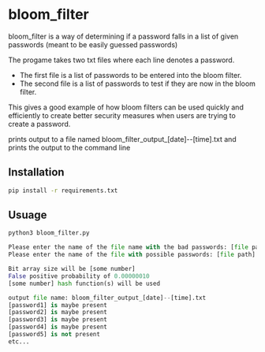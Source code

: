 # bloom_filter
bloom_filter is a way of determining if a password falls in a list of given passwords (meant to be easily guessed passwords)

The progame takes two txt files where each line denotes a password. 
 - The first file is a list of passwords to be entered into the bloom filter. 
 - The second file is a list of passwords to test if they are now in the bloom filter. 

This gives a good example of how bloom filters can be used quickly and efficiently to create better security measures when users are trying to create a password.

prints output to a file named bloom_filter_output_[date]--[time].txt and prints the output to the command line

## Installation
```bash
pip install -r requirements.txt 
```

## Usuage 

```python
python3 bloom_filter.py

Please enter the name of the file name with the bad passwords: [file path]
Please enter the name of the file with possible passwords: [file path]

Bit array size will be [some number]
False positive probability of 0.00000010
[some number] hash function(s) will be used

output file name: bloom_filter_output_[date]--[time].txt
[password1] is maybe present
[password2] is maybe present
[password3] is maybe present
[password4] is maybe present
[password5] is not present
etc...
``` 
